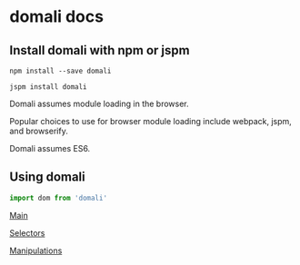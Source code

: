 # domali docs

## Install domali with npm or jspm

`npm install --save domali`

`jspm install domali`

Domali assumes module loading in the browser.

Popular choices to use for browser module loading include webpack, jspm, and browserify.

Domali assumes ES6.

## Using domali

```javascript
import dom from 'domali'
```

[Main](api.md)

[Selectors](selectors.md)

[Manipulations](manipulations.md)
